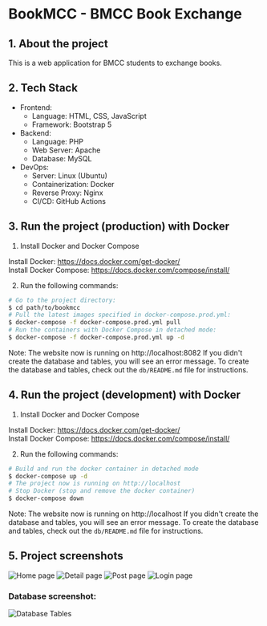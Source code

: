 # BookMCC - BMCC Book Exchange

## 1. About the project

This is a web application for BMCC students to exchange books.

## 2. Tech Stack

- Frontend:
  - Language: HTML, CSS, JavaScript
  - Framework: Bootstrap 5
- Backend:
  - Language: PHP
  - Web Server: Apache
  - Database: MySQL
- DevOps:
  - Server: Linux (Ubuntu)
  - Containerization: Docker
  - Reverse Proxy: Nginx
  - CI/CD: GitHub Actions

## 3. Run the project (production) with Docker

1. Install Docker and Docker Compose

Install Docker: https://docs.docker.com/get-docker/  
Install Docker Compose: https://docs.docker.com/compose/install/

2. Run the following commands:

```bash
# Go to the project directory:
$ cd path/to/bookmcc
# Pull the latest images specified in docker-compose.prod.yml:
$ docker-compose -f docker-compose.prod.yml pull
# Run the containers with Docker Compose in detached mode:
$ docker-compose -f docker-compose.prod.yml up -d
```

Note:
The website now is running on http://localhost:8082
If you didn't create the database and tables, you will see an error message.
To create the database and tables, check out the `db/README.md` file for instructions.

## 4. Run the project (development) with Docker

1. Install Docker and Docker Compose

Install Docker: https://docs.docker.com/get-docker/  
Install Docker Compose: https://docs.docker.com/compose/install/

2. Run the following commands:

```bash
# Build and run the docker container in detached mode
$ docker-compose up -d
# The project now is running on http://localhost
# Stop Docker (stop and remove the docker container)
$ docker-compose down
```

Note:
The website now is running on http://localhost
If you didn't create the database and tables, you will see an error message.
To create the database and tables, check out the `db/README.md` file for instructions.


## 5. Project screenshots

![Home page](https://github.com/Qingquan-Li/BookMCC/assets/19491358/53fde524-7781-4a78-afa6-4885bd1f27df)
![Detail page](https://github.com/Qingquan-Li/BookMCC/assets/19491358/3debf550-b487-4137-8bee-5da23a514d41)
![Post page](https://github.com/Qingquan-Li/BookMCC/assets/19491358/1ed8be12-0520-4780-80e1-688456eccea5)
![Login page](https://github.com/Qingquan-Li/BookMCC/assets/19491358/c9396612-fef4-4061-b8b5-049be78e4406)

### Database screenshot:
![Database Tables](https://github.com/Qingquan-Li/BookMCC/assets/19491358/4a9aa712-2849-4a81-971b-4cf54f9e95b9)
